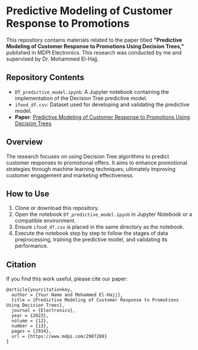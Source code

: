 # Predictive Modeling of Customer Response to Promotions

This repository contains materials related to the paper titled **"Predictive Modeling of Customer Response to Promotions Using Decision Trees,"** published in MDPI Electronics. This research was conducted by me and supervised by Dr. Mohammed El-Hajj.

## Repository Contents

- `DT_predictive_model.ipynb`: A Jupyter notebook containing the implementation of the Decision Tree predictive model.
- `ifood_df.csv`: Dataset used for developing and validating the predictive model.
- **Paper**: [Predictive Modeling of Customer Response to Promotions Using Decision Trees](https://www.mdpi.com/2987288)

## Overview

The research focuses on using Decision Tree algorithms to predict customer responses to promotional offers. It aims to enhance promotional strategies through machine learning techniques, ultimately improving customer engagement and marketing effectiveness.

## How to Use

1. Clone or download this repository.
2. Open the notebook `DT_predictive_model.ipynb` in Jupyter Notebook or a compatible environment.
3. Ensure `ifood_df.csv` is placed in the same directory as the notebook.
4. Execute the notebook step by step to follow the stages of data preprocessing, training the predictive model, and validating its performance.

## Citation

If you find this work useful, please cite our paper:

```
@article{yourcitationkey,
  author = {Your Name and Mohammed El-Hajj},
  title = {Predictive Modeling of Customer Response to Promotions Using Decision Trees},
  journal = {Electronics},
  year = {2023},
  volume = {12},
  number = {13},
  pages = {2934},
  url = {https://www.mdpi.com/2987288}
}
```
